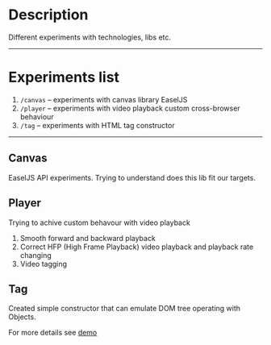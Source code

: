 # Description

Different experiments with technologies, libs etc.

---

# Experiments list

1. `/canvas` – experiments with canvas library EaselJS
1. `/player` – experiments with video playback custom cross-browser behaviour
1. `/tag` – experiments with HTML tag constructor

---

## Canvas

EaselJS API experiments. Trying to understand does this lib fit our targets.

## Player
Trying to achive custom behavour with video playback

1. Smooth forward and backward playback
1. Correct HFP (High Frame Playback) video playback and playback rate changing
1. Video tagging

## Tag
Created simple constructor that can emulate DOM tree operating with Objects. 

For more details see [demo](http://jsfiddle.net/ant_Ti/B35ub/)